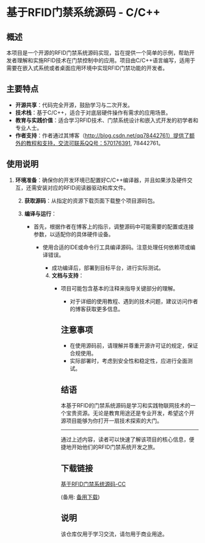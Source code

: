 # 基于RFID门禁系统源码 - C/C++

## 概述

本项目是一个开源的RFID门禁系统源码实现，旨在提供一个简单的示例，帮助开发者理解和实施RFID技术在门禁控制中的应用。项目由C/C++语言编写，适用于需要在嵌入式系统或者桌面应用环境中实现RFID门禁功能的开发者。

## 主要特点

- **开源共享**：代码完全开源，鼓励学习与二次开发。
- **技术栈**：基于C/C++，适合于对底层硬件操作有需求的应用场景。
- **教育与实践价值**：适合学习RFID技术、门禁系统设计和嵌入式开发的初学者和专业人士。
- **作者支持**：作者通过其博客（http://blog.csdn.net/qq78442761）提供了额外的教程和支持，交流可联系QQ号：570176391, 78442761。

## 使用说明

1. **环境准备**：确保你的开发环境已配置好C/C++编译器，并且如果涉及硬件交互，还需安装对应的RFID阅读器驱动和库文件。

   2. **获取源码**：从指定的资源下载页面下载整个项目源码包。

   3. **编译与运行**：
      - 首先，根据作者在博客上的指示，调整源码中可能需要的配置或连接参数，以适配你的具体硬件设备。
         - 使用合适的IDE或命令行工具编译源码。注意处理任何依赖项或编译错误。
            - 成功编译后，部署到目标平台，进行实际测试。

            4. **文档与支持**：
               - 项目可能包含基本的注释来指导关键部分的理解。
                  - 对于详细的使用教程、遇到的技术问题，建议访问作者的博客获取更多信息。

                  ## 注意事项

                  - 在使用源码前，请理解并尊重开源许可证的规定，保证合规使用。
                  - 实际部署时，考虑到安全性和稳定性，应进行全面测试。

                  ## 结语

                  本基于RFID的门禁系统源码是学习和实践物联网技术的一个宝贵资源。无论是教育用途还是专业开发，希望这个开源项目能够为你打开一扇技术探索的大门。

                  ---

                  通过上述内容，读者可以快速了解该项目的核心信息，便捷地开始他们的RFID门禁系统开发之旅。

                  ## 下载链接
                  [基于RFID门禁系统源码-CC](https://pan.quark.cn/s/f315a5a8bf06) 

                  (备用: [备用下载](https://pan.baidu.com/s/1ZOnJINnucAtLzuR1zf11xw?pwd=1234))

                  ## 说明

                  该仓库仅用于学习交流，请勿用于商业用途。
